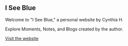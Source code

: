 ## I See Blue

Welcome to "I See Blue," a personal website by Cynthia H.

Explore Moments, Notes, and Blogs created by the author.

[Visit the website](https://cynthiahuang7.github.io/)
